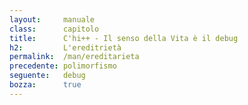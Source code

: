 ```yaml
---
layout:     manuale
class:      capitolo
title:      C'hi++ - Il senso della Vita è il debug
h2:         L'ereditrietà
permalink:  /man/ereditarieta
precedente: polimorfismo
seguente:   debug
bozza:      true
---
```


<blockquote class="motto">
</blockquote>
